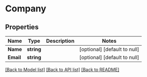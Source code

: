 # Company

## Properties
Name | Type | Description | Notes
------------ | ------------- | ------------- | -------------
**Name** | **string** |  | [optional] [default to null]
**Email** | **string** |  | [optional] [default to null]

[[Back to Model list]](../README.md#documentation-for-models) [[Back to API list]](../README.md#documentation-for-api-endpoints) [[Back to README]](../README.md)


